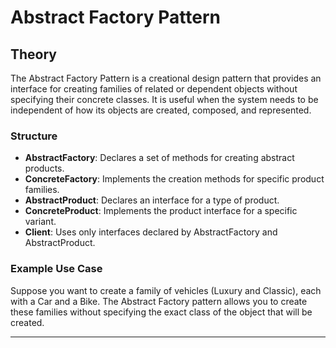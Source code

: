 # Abstract Factory Pattern

## Theory

The Abstract Factory Pattern is a creational design pattern that provides an interface for creating families of related or dependent objects without specifying their concrete classes. It is useful when the system needs to be independent of how its objects are created, composed, and represented.

### Structure
- **AbstractFactory**: Declares a set of methods for creating abstract products.
- **ConcreteFactory**: Implements the creation methods for specific product families.
- **AbstractProduct**: Declares an interface for a type of product.
- **ConcreteProduct**: Implements the product interface for a specific variant.
- **Client**: Uses only interfaces declared by AbstractFactory and AbstractProduct.

### Example Use Case
Suppose you want to create a family of vehicles (Luxury and Classic), each with a Car and a Bike. The Abstract Factory pattern allows you to create these families without specifying the exact class of the object that will be created.

---

